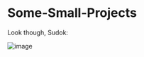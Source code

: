 # Some-Small-Projects

Look though, Sudok:

![image](https://github.com/Aschii6/Some-Small-Projects/assets/120491549/7f83d59c-2003-4379-b3bf-78b52edb30bc)
